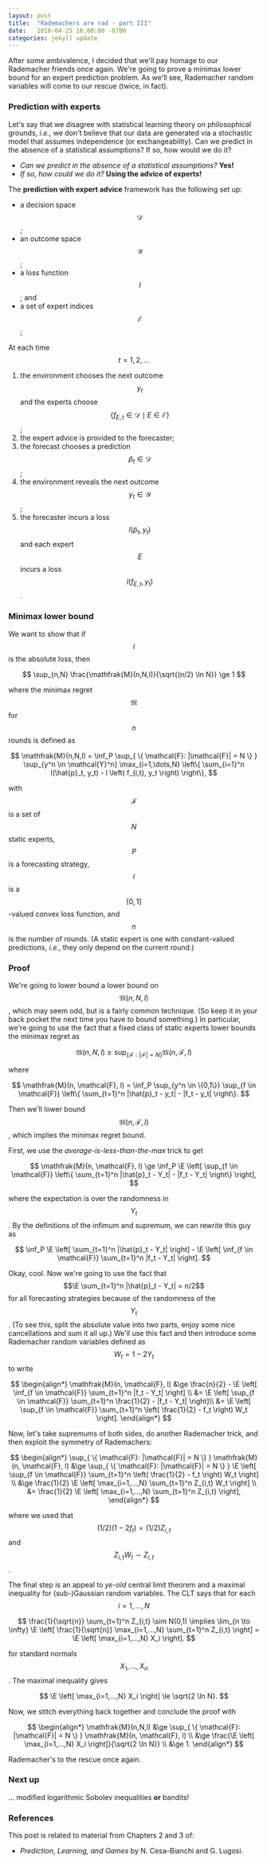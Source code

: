 ```yaml
---
layout: post
title:  "Rademachers are rad - part III"
date:   2018-04-25 16:00:00 -0700
categories: jekyll update
---
```

After some ambivalence, I decided that we'll pay homage to our Rademacher friends
once again. We're going to prove a minimax lower bound for an expert prediction
problem. As we'll see, Rademacher random variables will come to our rescue 
(twice, in fact).

### Prediction with experts

Let's say that we disagree with statistical learning theory on philosophical grounds,
*i.e.*, we don't believe that our data are generated via a stochastic model that
assumes independence (or exchangeability). Can we predict in the absence of a
statistical assumptions? If so, how would we do it?

* *Can we predict in the absence of a statistical assumptions?* **Yes!**
* *If so, how could we do it?* **Using the advice of experts!**


The **prediction with expert advice** framework has the following set up:

* a decision space $$\mathcal{D}$$;
* an outcome space $$\mathcal{Y}$$;
* a loss function $$l$$; and
* a set of expert indices $$\mathcal{E}$$;

At each time $$t = 1, 2, \dots$$
1. the environment chooses the next outcome $$y_t$$ and the experts choose
	$$\left\{ f_{E,t} \in \mathcal{D} \mid E \in \mathcal{E} \right\}$$;
2. the expert advice is provided to the forecaster;
3. the forecast chooses a prediction $$\widehat{p}_t \in \mathcal{D}$$;
4. the environment reveals the next outcome $$y_t \in \mathcal{Y}$$;
5. the forecaster incurs a loss $$l(\widehat{p}_t, y_t)$$ and each expert $$E$$ incurs
	a loss $$l(f_{E,t}, y_t)$$.

### Minimax lower bound

We want to show that if $$l$$ is the absolute loss, then 

$$
\sup_{n,N} \frac{\mathfrak{M}(n,N,l)}{\sqrt{(n/2) \ln N}} \ge 1
$$

where the minimax regret $$\mathfrak{M}$$ for $$n$$ rounds is defined as

$$
\mathfrak{M}(n,N,l) = \inf_P \sup_{ \{ \mathcal{F}: |\mathcal{F}| = N \} } 
	\sup_{y^n \in \mathcal{Y}^n} \max_{i=1,\dots,N}
	\left\{ \sum_{i=1}^n l(\hat{p}_t, y_t) - l \left( f_{i,t}, y_t \right) \right\},
$$

with $$\mathcal{F}$$ is a set of $$N$$ static experts, $$P$$ is a forecasting strategy, 
$$l$$ is a $$[0,1]$$-valued convex loss function, and $$n$$ is the number of rounds.
(A static expert is one with constant-valued predictions, *i.e.*, they only depend on the 
current round.)

### Proof

We're going to lower bound a lower bound on $$\mathfrak{M}(n,N,l)$$, which may seem
odd, but is a fairly common technique. (So keep it in your back pocket the next time
you have to bound something.) In particular, we're going to use the fact that a fixed
class of static experts lower bounds the minimax regret as

$$
\mathfrak{M}(n,N,l) \ge 
	\sup_{ \{ \mathcal{F}: |\mathcal{F}| = N \} } \mathfrak{M}(n, \mathcal{F}, l)
$$

where

$$
\mathfrak{M}(n, \mathcal{F}, l) = \inf_P \sup_{y^n \in \{0,1\}} \sup_{f \in \mathcal{F}}
	\left\{ \sum_{t=1}^n |\hat{p}_t - y_t| -  |f_t - y_t| \right\}.
$$

Then we'll lower bound $$\mathfrak{M}(n, \mathcal{F}, l)$$, which implies the minimax
regret bound.

First, we use the *average-is-less-than-the-max* trick to get

$$
\mathfrak{M}(n, \mathcal{F}, l) \ge \inf_P \E \left[ \sup_{f \in \mathcal{F}}
	\left\{ \sum_{t=1}^n |\hat{p}_t - Y_t| -  |f_t - Y_t| \right\} \right],
$$

where the expectation is over the randomness in $$Y_t$$. By the definitions of the 
infimum and supremum, we can rewrite this guy as

$$
\inf_P \E \left[ \sum_{t=1}^n |\hat{p}_t - Y_t| \right] -  
 \E \left[ \inf_{f \in \mathcal{F}} \sum_{t=1}^n |f_t - Y_t| \right].
$$

Okay, cool. Now we're going to use the fact that 
$$\E \sum_{t=1}^n |\hat{p}_t - Y_t| = n/2$$ for all
forecasting strategies because of the randomness of the $$Y_t$$. (To see this, split the
absolute value into two parts, enjoy some nice cancellations and sum it all up.)
We'll use this fact and then introduce some Rademacher random variables defined as 
$$W_t = 1 - 2Y_t$$ to write

$$
\begin{align*}
\mathfrak{M}(n, \mathcal{F}, l) &\ge 
\frac{n}{2} - \E \left[ \inf_{f \in \mathcal{F}} \sum_{t=1}^n |f_t - Y_t| \right] \\
	&= \E \left[ \sup_{f \in \mathcal{F}} \sum_{t=1}^n \frac{1}{2} - |f_t - Y_t| \right]\\
	&= \E \left[ \sup_{f \in \mathcal{F}} \sum_{t=1}^n 
		\left( \frac{1}{2} - f_t \right)  W_t \right].
\end{align*}
$$

Now, let's take supremums of both sides, do another Rademacher trick, and then 
exploit the symmetry of Rademachers:

$$
\begin{align*}
\sup_{ \{ \mathcal{F}: |\mathcal{F}| = N \} } \mathfrak{M}(n, \mathcal{F}, l) 
	&\ge \sup_{ \{ \mathcal{F}: |\mathcal{F}| = N \} } 
		\E \left[ \sup_{f \in \mathcal{F}} \sum_{t=1}^n \left( \frac{1}{2} - f_t \right) 
		 W_t \right] \\
	&\ge \frac{1}{2} \E \left[ \max_{i=1,...,N} \sum_{t=1}^n Z_{i,t} W_t \right] \\
	&= \frac{1}{2} \E \left[ \max_{i=1,...,N} \sum_{t=1}^n Z_{i,t} \right],
\end{align*}
$$

where we used that $$(1/2)(1 - 2f_t) = (1/2)Z_{i,t}$$ and $$Z_{i,t}W_t \sim Z_{i,t}$$.

The final step is an appeal to *ye-old* central limit theorem and a maximal inequality
for (sub-)Gaussian random variables. The CLT says that for each $$i = 1,\dots,N$$

$$
\frac{1}{\sqrt{n}} \sum_{t=1}^n Z_{i,t} \sim N(0,1) \implies
\lim_{n \to \infty} \E \left[ \frac{1}{\sqrt{n}} \max_{i=1,...,N} 
								\sum_{t=1}^n Z_{i,t} \right] =
	\E \left[ \max_{i=1,...,N} X_i \right].
$$

for standard normals $$X_1,\dots,X_n$$. The maximal inequality gives

$$
\E \left[ \max_{i=1,...,N} X_i \right] \le \sqrt{2 \ln N}.
$$

Now, we stitch everything back together and conclude the proof with

$$
\begin{align*}
\mathfrak{M}(n,N,l) &\ge 
	\sup_{ \{ \mathcal{F}: |\mathcal{F}| = N \} } \mathfrak{M}(n, \mathcal{F}, l) \\
	&\ge \frac{\E \left[ \max_{i=1,...,N} X_i \right]}{\sqrt{2 \ln N}} \\
	&\ge 1.
\end{align*}
$$

Rademacher's to the rescue once again.

### Next up

... modified logarithmic Sobolev inequalities **or** bandits!

### References

This post is related to material from Chapters 2 and 3 of:

* *Prediction, Learning, and Games* by N. Cesa-Bianchi and G. Lugosi.
  
[lsi-post]: /jekyll/update/2018/04/07/lsi.html